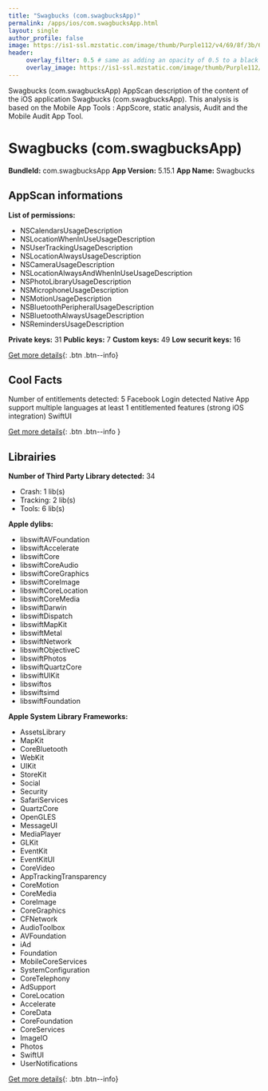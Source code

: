 ```yaml
---
title: "Swagbucks (com.swagbucksApp)"
permalink: /apps/ios/com.swagbucksApp.html
layout: single
author_profile: false
image: https://is1-ssl.mzstatic.com/image/thumb/Purple112/v4/69/8f/3b/698f3b8d-ff95-aeca-d523-d356c93115fc/AppIcon-0-0-1x_U007emarketing-0-0-0-6-0-0-sRGB-0-0-0-GLES2_U002c0-512MB-85-220-0-0.png/512x512bb.jpg
header: 
     overlay_filter: 0.5 # same as adding an opacity of 0.5 to a black background
     overlay_image: https://is1-ssl.mzstatic.com/image/thumb/Purple112/v4/69/8f/3b/698f3b8d-ff95-aeca-d523-d356c93115fc/AppIcon-0-0-1x_U007emarketing-0-0-0-6-0-0-sRGB-0-0-0-GLES2_U002c0-512MB-85-220-0-0.png/512x512bb.jpg
---
```

Swagbucks (com.swagbucksApp) AppScan description of the content of the iOS application Swagbucks (com.swagbucksApp). This analysis is based on the Mobile App Tools : AppScore, static analysis, Audit and the Mobile Audit App Tool.

# Swagbucks (com.swagbucksApp)

**BundleId:** com.swagbucksApp
**App Version:** 5.15.1
**App Name:** Swagbucks


## AppScan informations 

**List of permissions:** 
- NSCalendarsUsageDescription
- NSLocationWhenInUseUsageDescription
- NSUserTrackingUsageDescription
- NSLocationAlwaysUsageDescription
- NSCameraUsageDescription
- NSLocationAlwaysAndWhenInUseUsageDescription
- NSPhotoLibraryUsageDescription
- NSMicrophoneUsageDescription
- NSMotionUsageDescription
- NSBluetoothPeripheralUsageDescription
- NSBluetoothAlwaysUsageDescription
- NSRemindersUsageDescription
  
  
**Private keys:** 31
**Public keys:** 7
**Custom keys:** 49
**Low securit keys:** 16
  
[Get more details](/pricing.html){: .btn .btn--info}

## Cool Facts

Number of entitlements detected: 5
Facebook Login detected
Native App
support multiple languages
at least 1 entitlemented features (strong iOS integration)
SwiftUI
  
[Get more details](/pricing.html){: .btn .btn--info }

## Librairies 
**Number of Third Party Library detected:** 34
- Crash: 1 lib(s)
- Tracking: 2 lib(s)
- Tools: 6 lib(s)


**Apple dylibs:**
- libswiftAVFoundation
- libswiftAccelerate
- libswiftCore
- libswiftCoreAudio
- libswiftCoreGraphics
- libswiftCoreImage
- libswiftCoreLocation
- libswiftCoreMedia
- libswiftDarwin
- libswiftDispatch
- libswiftMapKit
- libswiftMetal
- libswiftNetwork
- libswiftObjectiveC
- libswiftPhotos
- libswiftQuartzCore
- libswiftUIKit
- libswiftos
- libswiftsimd
- libswiftFoundation


**Apple System Library Frameworks:**
- AssetsLibrary
- MapKit
- CoreBluetooth
- WebKit
- UIKit
- StoreKit
- Social
- Security
- SafariServices
- QuartzCore
- OpenGLES
- MessageUI
- MediaPlayer
- GLKit
- EventKit
- EventKitUI
- CoreVideo
- AppTrackingTransparency
- CoreMotion
- CoreMedia
- CoreImage
- CoreGraphics
- CFNetwork
- AudioToolbox
- AVFoundation
- iAd
- Foundation
- MobileCoreServices
- SystemConfiguration
- CoreTelephony
- AdSupport
- CoreLocation
- Accelerate
- CoreData
- CoreFoundation
- CoreServices
- ImageIO
- Photos
- SwiftUI
- UserNotifications


  
[Get more details](/pricing.html){: .btn .btn--info}

